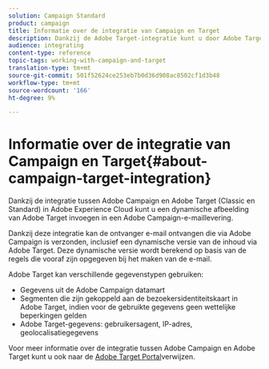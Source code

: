 ```yaml
---
solution: Campaign Standard
product: campaign
title: Informatie over de integratie van Campaign en Target
description: Dankzij de Adobe Target-integratie kunt u door Adobe Target gegenereerde dynamische afbeeldingen invoegen in uw Adobe Campaign-berichten.
audience: integrating
content-type: reference
topic-tags: working-with-campaign-and-target
translation-type: tm+mt
source-git-commit: 501f52624ce253eb7b0d36d908ac8502cf1d3b48
workflow-type: tm+mt
source-wordcount: '166'
ht-degree: 9%

---
```



# Informatie over de integratie van Campaign en Target{#about-campaign-target-integration}

Dankzij de integratie tussen Adobe Campaign en Adobe Target (Classic en Standard) in Adobe Experience Cloud kunt u een dynamische afbeelding van Adobe Target invoegen in een Adobe Campaign-e-maillevering.

Dankzij deze integratie kan de ontvanger e-mail ontvangen die via Adobe Campaign is verzonden, inclusief een dynamische versie van de inhoud via Adobe Target. Deze dynamische versie wordt berekend op basis van de regels die vooraf zijn opgegeven bij het maken van de e-mail.

Adobe Target kan verschillende gegevenstypen gebruiken:

* Gegevens uit de Adobe Campaign datamart
* Segmenten die zijn gekoppeld aan de bezoekersidentiteitskaart in Adobe Target, indien voor de gebruikte gegevens geen wettelijke beperkingen gelden
* Adobe Target-gegevens: gebruikersagent, IP-adres, geolocalisatiegegevens

Voor meer informatie over de integratie tussen Adobe Campaign en Adobe Target kunt u ook naar de [Adobe Target Portal](https://docs.adobe.com/content/help/nl-NL/target/using/integrate/campaign-and-target.html)verwijzen.
